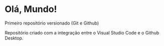 # Olá, Mundo!
 Primeiro repositório versionado (Git e Github)

 Repositório criado com a integração entre o Visual Studio Code e o Github Desktop.
